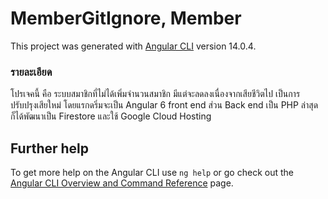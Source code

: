 # MemberGitIgnore, Member

This project was generated with [Angular CLI](https://github.com/angular/angular-cli) version 14.0.4.

### รายละเอียด

โปรเจคนี้ คือ ระบบสมาชิกที่ไม่ได้เพิ่มจำนวนสมาชิก มีแต่จะลดลงเนื่องจากเสียชีวิตไป เป็นการปรับปรุงเสียใหม่ โดยแรกดริ่มจะเป็น Angular 6 front end ส่วน Back end 
เป็น PHP ล่าสุดก็ได้พัฒนาเป็น Firestore และใช้ Google Cloud Hosting  

## Further help

To get more help on the Angular CLI use `ng help` or go check out the [Angular CLI Overview and Command Reference](https://angular.io/cli) page.
